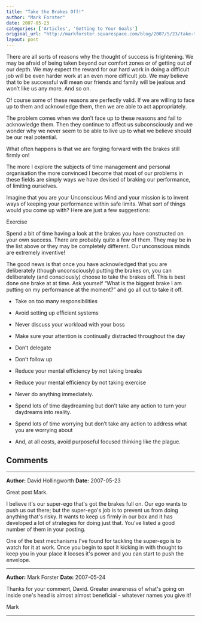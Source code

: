 ```yaml
---
title: "Take the Brakes Off!"
author: "Mark Forster"
date: 2007-05-23
categories: ['Articles', 'Getting to Your Goals']
original_url: "http://markforster.squarespace.com/blog/2007/5/23/take-the-brakes-off.html"
layout: post
---
```


There are all sorts of reasons why the thought of success is frightening. We may be afraid of being taken beyond our comfort zones or of getting out of our depth. We may expect the reward for our hard work in doing a difficult job will be even harder work at an even more difficult job. We may believe that to be successful will mean our friends and family will be jealous and won’t like us any more. And so on.

Of course some of these reasons are perfectly valid. If we are willing to face up to them and acknowledge them, then we are able to act appropriately.

The problem comes when we don’t face up to these reasons and fail to acknowledge them. Then they continue to affect us subconsciously and we wonder why we never seem to be able to live up to what we believe should be our real potential.

What often happens is that we are forging forward with the brakes still firmly on!

The more I explore the subjects of time management and personal organisation the more convinced I become that most of our problems in these fields are simply ways we have devised of braking our performance, of limiting ourselves.

Imagine that you are your Unconscious Mind and your mission is to invent ways of keeping your performance within safe limits. What sort of things would you come up with? Here are just a few suggestions:

Exercise

Spend a bit of time having a look at the brakes you have constructed on your own success. There are probably quite a few of them. They may be in the list above or they may be completely different. Our unconscious minds are extremely inventive!

The good news is that once you have acknowledged that you are deliberately (though unconsciously) putting the brakes on, you can deliberately (and consciously) choose to take the brakes off. This is best done one brake at at time. Ask yourself “What is the biggest brake I am putting on my performance at the moment?” and go all out to take it off.

- Take on too many responsibilities

- Avoid setting up efficient systems

- Never discuss your workload with your boss

- Make sure your attention is continually distracted throughout the day

- Don’t delegate

- Don’t follow up

- Reduce your mental efficiency by not taking breaks

- Reduce your mental efficiency by not taking exercise

- Never do anything immediately.

- Spend lots of time daydreaming but don’t take any action to turn your daydreams into reality.

- Spend lots of time worrying but don’t take any action to address what you are worrying about

- And, at all costs, avoid purposeful focused thinking like the plague.


## Comments

---

**Author:** David Hollingworth
**Date:** 2007-05-23

Great post Mark.   
  
I believe it's our super-ego that's got the brakes full on. Our ego wants to push us out there; but the super-ego's job is to prevent us from doing anything that's risky. It wants to keep us firmly in our box and it has developed a lot of strategies for doing just that. You've listed a good number of them in your posting.  
  
One of the best mechanisms I've found for tackling the super-ego is to watch for it at work. Once you begin to spot it kicking in with thought to keep you in your place it looses it's power and you can start to push the envelope.

---

**Author:** Mark Forster
**Date:** 2007-05-24

Thanks for your comment, David. Greater awareness of what's going on inside one's head is almost almost beneficial - whatever names you give it!  
  
Mark

---
